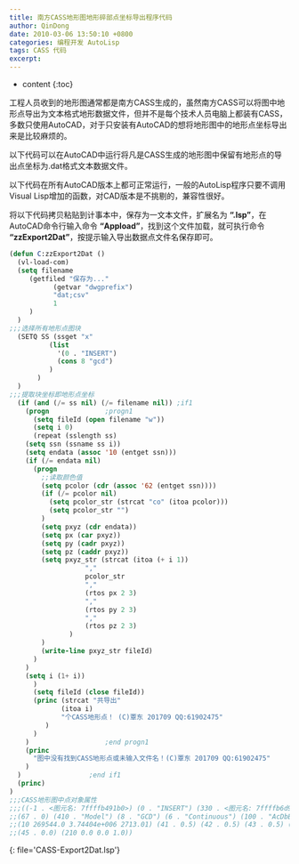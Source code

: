```yaml
---
title: 南方CASS地形图地形碎部点坐标导出程序代码
author: QinDong
date: 2010-03-06 13:50:10 +0800
categories: 编程开发 AutoLisp
tags: CASS 代码
excerpt: 
---
```

* content
{:toc}

工程人员收到的地形图通常都是南方CASS生成的，虽然南方CASS可以将图中地形点导出为文本格式地形数据文件，但并不是每个技术人员电脑上都装有CASS，多数只使用AutoCAD，对于只安装有AutoCAD的想将地形图中的地形点坐标导出来是比较麻烦的。

以下代码可以在AutoCAD中运行将凡是CASS生成的地形图中保留有地形点的导出点坐标为.dat格式文本数据文件。

以下代码在所有AutoCAD版本上都可正常运行，一般的AutoLisp程序只要不调用Visual Lisp增加的函数，对CAD版本是不挑剔的，兼容性很好。

将以下代码拷贝粘贴到计事本中，保存为一文本文件，扩展名为 **“.lsp”**，在AutoCAD命令行输入命令 **“Appload”**，找到这个文件加载，就可执行命令 **“zzExport2Dat”**，按提示输入导出数据点文件名保存即可。

```lisp
(defun C:zzExport2Dat ()
  (vl-load-com)
  (setq	filename
	 (getfiled "保存为..."
		   (getvar "dwgprefix")
		   "dat;csv"
		   1
	 )
  )
;;;选择所有地形点图块
  (SETQ	SS (ssget "x"
		  (list
		    '(0 . "INSERT")
		    (cons 8 "gcd")
		  )
	   )
  )
;;;提取块坐标即地形点坐标
  (if (and (/= ss nil) (/= filename nil)) ;if1
    (progn				;progn1
      (setq fileId (open filename "w"))
      (setq i 0)
      (repeat (sslength ss)
	(setq ssn (ssname ss i))
	(setq endata (assoc '10 (entget ssn)))
	(if (/= endata nil)
	  (progn
	    ;;读取颜色值
	    (setq pcolor (cdr (assoc '62 (entget ssn))))
	    (if	(/= pcolor nil)
	      (setq pcolor_str (strcat "co" (itoa pcolor)))
	      (setq pcolor_str "")
	    )
	    (setq pxyz (cdr endata))
	    (setq px (car pxyz))
	    (setq py (cadr pxyz))
	    (setq pz (caddr pxyz))
	    (setq pxyz_str (strcat (itoa (+ i 1))
				   ","
				   pcolor_str
				   ","
				   (rtos px 2 3)
				   ","
				   (rtos py 2 3)
				   ","
				   (rtos pz 2 3)
			   )
	    )
	    (write-line pxyz_str fileId)
	  )
	)
	(setq i (1+ i))
      )
      (setq fileId (close fileId))
      (princ (strcat "共导出"
		     (itoa i)
		     "个CASS地形点！ (C)覃东 201709 QQ:61902475"
	     )
      )
    )					;end progn1
    (princ
      "图中没有找到CASS地形点或未输入文件名！(C)覃东 201709 QQ:61902475"
    )
  )					;end if1
  (princ)
)
;;;CASS地形图中点对象属性
;;;((-1 . <图元名: 7ffffb491b0>) (0 . "INSERT") (330 . <图元名: 7ffffb6d980>) (5 . "9A4AB") (100 . "AcDbEntity")
;;(67 . 0) (410 . "Model") (8 . "GCD") (6 . "Continuous") (100 . "AcDbBlockReference") (66 . 1) (2 . "GC200")
;;(10 269544.0 3.74404e+006 2713.01) (41 . 0.5) (42 . 0.5) (43 . 0.5) (50 . 0.0) (70 . 0) (71 . 0) (44 . 0.0)
;;(45 . 0.0) (210 0.0 0.0 1.0))
```
{: file='CASS-Export2Dat.lsp'}